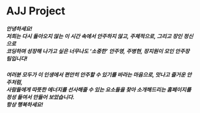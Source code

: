 # AJJ Project


##### 안녕하세요!<br>저희는 다시 돌아오지 않는 이 시간 속에서 안주하지 않고, 주체적으로, 그리고 장인 정신으로<br>코딩하며 성장해 나가고 싶은 너무나도 ‘소중한’ 안주영, 주병현, 장지원이 모인 안주장 팀입니다!<br>
##### 여러분 모두가 이 인생에서 편안히 안주할 수 있기를 바라는 마음으로, 맛나고 즐거운 안주처럼,<br>사람들에게 따뜻한 에너지를 선사해줄 수 있는 요소들을 찾아 소개해드리는 홈페이지를 정성 들여서 만들어 보았습니다.<br>항상 행복하세요!